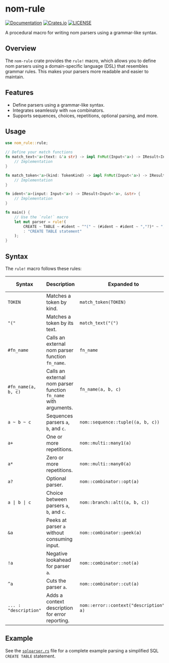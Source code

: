 # nom-rule

[![Documentation](https://docs.rs/nom-rule/badge.svg)](https://docs.rs/nom-rule/)
[![Crates.io](https://img.shields.io/crates/v/nom-rule.svg)](https://crates.io/crates/nom-rule)
[![LICENSE](https://img.shields.io/github/license/andylokandy/nom-rule.svg)](https://github.com/andylokandy/nom-rule/blob/master/LICENSE)

A procedural macro for writing nom parsers using a grammar-like syntax.

## Overview

The `nom-rule` crate provides the `rule!` macro, which allows you to define nom parsers using a domain-specific language (DSL) that resembles grammar rules. This makes your parsers more readable and easier to maintain.

## Features

- Define parsers using a grammar-like syntax.
- Integrates seamlessly with `nom` combinators.
- Supports sequences, choices, repetitions, optional parsing, and more.

## Usage

```rust
use nom_rule::rule;

// Define your match functions
fn match_text<'a>(text: &'a str) -> impl FnMut(Input<'a>) -> IResult<Input<'a>, &'a Token<'a>> {
    // Implementation
}

fn match_token<'a>(kind: TokenKind) -> impl FnMut(Input<'a>) -> IResult<Input<'a>, &'a Token<'a>> {
    // Implementation
}

fn ident<'a>(input: Input<'a>) -> IResult<Input<'a>, &str> {
    // Implementation
}

fn main() {
    // Use the `rule!` macro
    let mut parser = rule!(
        CREATE ~ TABLE ~ #ident ~ ^"(" ~ (#ident ~ #ident ~ ","?)* ~ ")" ~ ";"
        : "CREATE TABLE statement"
    );
}
```

## Syntax

The `rule!` macro follows these rules:

| **Syntax**            | **Description**                                                 | **Expanded to**                         | **Operator Precedence** |
|-----------------------|-----------------------------------------------------------------|-----------------------------------------|-------------------------|
| `TOKEN`               | Matches a token by kind.                                        | `match_token(TOKEN)`                    | -                       |
| `"("`                 | Matches a token by its text.                                    | `match_text("(")`                       | -                       |
| `#fn_name`            | Calls an external nom parser function `fn_name`.                | `fn_name`                               | -                       |
| `#fn_name(a, b, c)`   | Calls an external nom parser function `fn_name` with arguments. | `fn_name(a, b, c)`                      | -                       |
| `a ~ b ~ c`           | Sequences parsers `a`, `b`, and `c`.                            | `nom::sequence::tuple((a, b, c))`       | 3 (Left Associative)    |
| `a+`                  | One or more repetitions.                                        | `nom::multi::many1(a)`                  | 4 (Postfix)             |
| `a*`                  | Zero or more repetitions.                                       | `nom::multi::many0(a)`                  | 4 (Postfix)             |
| `a?`                  | Optional parser.                                                | `nom::combinator::opt(a)`               | 4 (Postfix)             |
| `a \| b \| c`         | Choice between parsers `a`, `b`, and `c`.                       | `nom::branch::alt((a, b, c))`           | 1 (Left Associative)    |
| `&a`                  | Peeks at parser `a` without consuming input.                    | `nom::combinator::peek(a)`              | 5 (Prefix)              |
| `!a`                  | Negative lookahead for parser `a`.                              | `nom::combinator::not(a)`               | 5 (Prefix)              |
| `^a`                  | Cuts the parser `a`.                                            | `nom::combinator::cut(a)`               | 5 (Prefix)              |
| `... : "description"` | Adds a context description for error reporting.                 | `nom::error::context("description", a)` | 2 (Postfix)             |

## Example

See the [`sqlparser.rs`](examples/sqlparser.rs) file for a complete example parsing a simplified SQL `CREATE TABLE` statement.
